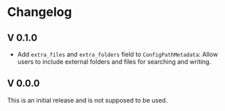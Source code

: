 # Changelog

## V 0.1.0

- Add `extra_files` and `extra_folders` field to `ConfigPathMetadata`:
  Allow users to include external folders and files for searching and writing.

## V 0.0.0

This is an initial release and is not supposed to be used.
